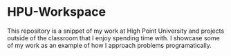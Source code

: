 # HPU-Workspace
This repository is a snippet of my work at High Point University and projects outside of the classroom that I enjoy spending time with. I showcase some of my work as an example of how I approach problems programatically.
